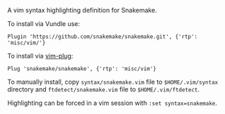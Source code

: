 A vim syntax highlighting definition for Snakemake.

To install via Vundle use:

    Plugin 'https://github.com/snakemake/snakemake.git', {'rtp': 'misc/vim/'}

To install via [vim-plug]( https://github.com/junegunn/vim-plug):

    Plug 'snakemake/snakemake', {'rtp': 'misc/vim'}

To manually install, copy `syntax/snakemake.vim` file to `$HOME/.vim/syntax`
directory and `ftdetect/snakemake.vim` file to `$HOME/.vim/ftdetect`.

Highlighting can be forced in a vim session with `:set syntax=snakemake`.
